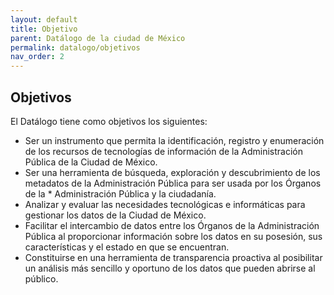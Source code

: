 ```yaml
---
layout: default
title: Objetivo
parent: Datálogo de la ciudad de México
permalink: datalogo/objetivos
nav_order: 2
---
```


<div class="nonfooter">
<h2>Objetivos</h2>

El Datálogo tiene como objetivos los siguientes: 

* Ser un instrumento que permita la identificación, registro y enumeración de los recursos de tecnologías de información de la Administración Pública de la Ciudad de México. 
* Ser una herramienta de  búsqueda, exploración y descubrimiento de los metadatos de la Administración Pública para ser usada por los Órganos de la * Administración Pública y la ciudadanía. 
* Analizar y evaluar las necesidades tecnológicas e informáticas para gestionar los datos de la Ciudad de México. 
* Facilitar el intercambio de datos entre los Órganos de la Administración Pública al proporcionar información sobre los datos en su posesión, sus características y el estado en que se encuentran. 
* Constituirse en una herramienta de transparencia proactiva al posibilitar un análisis más sencillo y oportuno de los datos que pueden abrirse al público. 

</div>